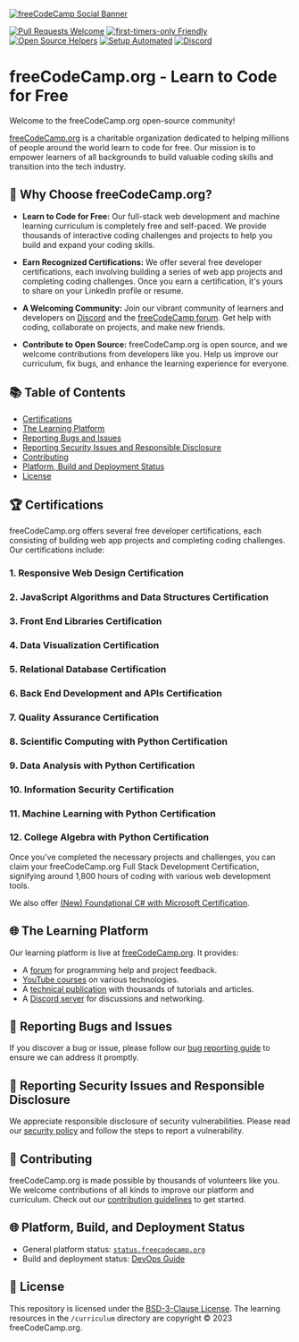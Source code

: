[![freeCodeCamp Social Banner](https://s3.amazonaws.com/freecodecamp/wide-social-banner.png)](https://www.freecodecamp.org/)

[![Pull Requests Welcome](https://img.shields.io/badge/PRs-welcome-brightgreen.svg?style=flat)](http://makeapullrequest.com)
[![first-timers-only Friendly](https://img.shields.io/badge/first--timers--only-friendly-blue.svg)](http://www.firsttimersonly.com/)
[![Open Source Helpers](https://www.codetriage.com/freecodecamp/freecodecamp/badges/users.svg)](https://www.codetriage.com/freecodecamp/freecodecamp)
[![Setup Automated](https://img.shields.io/badge/setup-automated-blue?logo=gitpod)](https://gitpod.io/from-referrer/)
[![Discord](https://img.shields.io/discord/692816967895220344)](https://discord.gg/PRyKn3Vbay)

# freeCodeCamp.org - Learn to Code for Free

Welcome to the freeCodeCamp.org open-source community! 

[freeCodeCamp.org](https://www.freecodecamp.org) is a charitable organization dedicated to helping millions of people around the world learn to code for free. Our mission is to empower learners of all backgrounds to build valuable coding skills and transition into the tech industry.

## 🚀 Why Choose freeCodeCamp.org?

- **Learn to Code for Free:** Our full-stack web development and machine learning curriculum is completely free and self-paced. We provide thousands of interactive coding challenges and projects to help you build and expand your coding skills.

- **Earn Recognized Certifications:** We offer several free developer certifications, each involving building a series of web app projects and completing coding challenges. Once you earn a certification, it's yours to share on your LinkedIn profile or resume.

- **A Welcoming Community:** Join our vibrant community of learners and developers on [Discord](https://discord.gg/PRyKn3Vbay) and the [freeCodeCamp forum](https://forum.freecodecamp.org). Get help with coding, collaborate on projects, and make new friends.

- **Contribute to Open Source:** freeCodeCamp.org is open source, and we welcome contributions from developers like you. Help us improve our curriculum, fix bugs, and enhance the learning experience for everyone.

## 📚 Table of Contents

- [Certifications](#certifications)
- [The Learning Platform](#the-learning-platform)
- [Reporting Bugs and Issues](#reporting-bugs-and-issues)
- [Reporting Security Issues and Responsible Disclosure](#reporting-security-issues-and-responsible-disclosure)
- [Contributing](#contributing)
- [Platform, Build and Deployment Status](#platform-build-and-deployment-status)
- [License](#license)

## 🏆 Certifications

freeCodeCamp.org offers several free developer certifications, each consisting of building web app projects and completing coding challenges. Our certifications include:

### 1. Responsive Web Design Certification
### 2. JavaScript Algorithms and Data Structures Certification
### 3. Front End Libraries Certification
### 4. Data Visualization Certification
### 5. Relational Database Certification
### 6. Back End Development and APIs Certification
### 7. Quality Assurance Certification
### 8. Scientific Computing with Python Certification
### 9. Data Analysis with Python Certification
### 10. Information Security Certification
### 11. Machine Learning with Python Certification
### 12. College Algebra with Python Certification

Once you've completed the necessary projects and challenges, you can claim your freeCodeCamp.org Full Stack Development Certification, signifying around 1,800 hours of coding with various web development tools.

We also offer [(New) Foundational C# with Microsoft Certification](https://www.freecodecamp.org/learn/foundational-c-sharp-with-microsoft/).

## 🌐 The Learning Platform

Our learning platform is live at [freeCodeCamp.org](https://www.freecodecamp.org). It provides:

- A [forum](https://forum.freecodecamp.org) for programming help and project feedback.
- [YouTube courses](https://youtube.com/freecodecamp) on various technologies.
- A [technical publication](https://www.freecodecamp.org/news) with thousands of tutorials and articles.
- A [Discord server](https://discord.gg/PRyKn3Vbay) for discussions and networking.

## 🐞 Reporting Bugs and Issues

If you discover a bug or issue, please follow our [bug reporting guide](https://forum.freecodecamp.org/t/how-to-report-a-bug/19543) to ensure we can address it promptly.

## 🔐 Reporting Security Issues and Responsible Disclosure

We appreciate responsible disclosure of security vulnerabilities. Please read our [security policy](https://contribute.freecodecamp.org/#/security) and follow the steps to report a vulnerability.

## 🤝 Contributing

freeCodeCamp.org is made possible by thousands of volunteers like you. We welcome contributions of all kinds to improve our platform and curriculum. Check out our [contribution guidelines](https://contribute.freecodecamp.org) to get started.

## 🌐 Platform, Build, and Deployment Status

- General platform status: [`status.freecodecamp.org`](https://status.freecodecamp.org)
- Build and deployment status: [DevOps Guide](https://contribute.freecodecamp.org/#/devops)

## 📜 License

This repository is licensed under the [BSD-3-Clause License](LICENSE.md). The learning resources in the `/curriculum` directory are copyright © 2023 freeCodeCamp.org.
